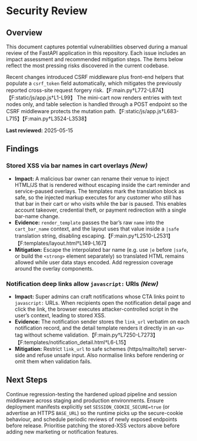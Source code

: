 # Security Review

## Overview
This document captures potential vulnerabilities observed during a manual review of the FastAPI application in this repository.
Each issue includes an impact assessment and recommended mitigation steps. The items below reflect the most pressing risks
discovered in the current codebase.

Recent changes introduced CSRF middleware plus front-end helpers that populate a `csrf_token` field automatically, which
mitigates the previously reported cross-site request forgery risk.【F:main.py†L772-L874】【F:static/js/app.js†L1-L99】
The mini-cart now renders entries with text nodes only, and table selection is handled through a POST endpoint so the
CSRF middleware protects the mutation path.【F:static/js/app.js†L683-L715】【F:main.py†L3524-L3538】

**Last reviewed:** 2025-05-15

## Findings

### Stored XSS via bar names in cart overlays *(New)*
- **Impact:** A malicious bar owner can rename their venue to inject HTML/JS that is rendered without escaping inside the cart reminder and service-paused overlays. The templates mark the translation block as safe, so the injected markup executes for any customer who still has that bar in their cart or who visits while the bar is paused. This enables account takeover, credential theft, or payment redirection with a single bar-name change.
- **Evidence:** `render_template` passes the bar’s raw `name` into the `cart_bar_name` context, and the layout uses that value inside a `|safe` translation string, disabling escaping.【F:main.py†L2510-L2531】【F:templates/layout.html†L149-L167】
- **Mitigation:** Escape the interpolated bar name (e.g. use `|e` before `|safe`, or build the `<strong>` element separately) so translated HTML remains allowed while user data stays encoded. Add regression coverage around the overlay components.

### Notification deep links allow `javascript:` URIs *(New)*
- **Impact:** Super admins can craft notifications whose CTA links point to `javascript:` URLs. When recipients open the notification detail page and click the link, the browser executes attacker-controlled script in the user’s context, leading to stored XSS.
- **Evidence:** The notification sender stores the `link_url` verbatim on each notification record, and the detail template renders it directly in an `<a>` tag without scheme validation.【F:main.py†L7250-L7273】【F:templates/notification_detail.html†L6-L15】
- **Mitigation:** Restrict `link_url` to safe schemes (https/mailto/tel) server-side and refuse unsafe input. Also normalise links before rendering or omit them when validation fails.

## Next Steps
Continue regression-testing the hardened upload pipeline and session middleware across staging and production environments. Ensure deployment manifests explicitly set `SESSION_COOKIE_SECURE=true` (or advertise an HTTPS `BASE_URL`) so the runtime picks up the secure-cookie behaviour, and schedule periodic reviews of newly exposed endpoints before release. Prioritise patching the stored-XSS vectors above before adding new marketing or notification features.
